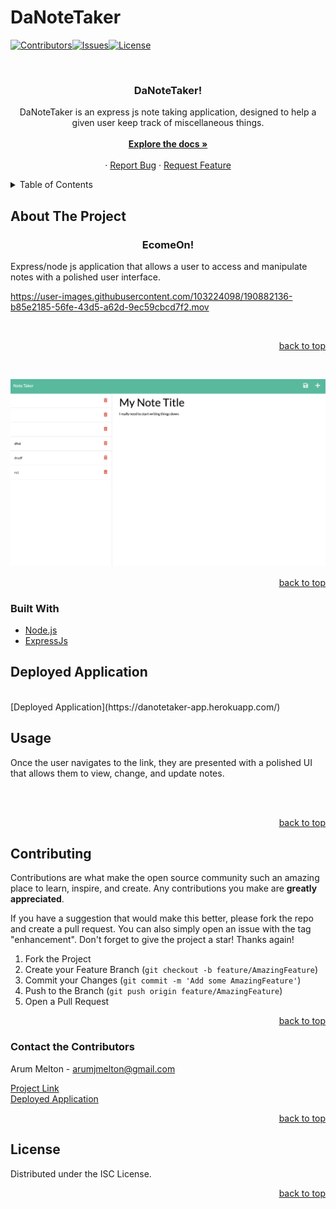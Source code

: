 # DaNoteTaker

<div id="top"></div>

[![Contributors][contributors-shield]][contributors-url][![Issues][issues-shield]][issues-url][![License][license-shield]](./LICENSE.txt)



<br />
<div align="center">
  <a href="https://github.com/ArumMelton/DaNoteTaker">
  </a>

<h3 align="center">DaNoteTaker!</h3>

  <p align="center">
    DaNoteTaker is an express js note taking application, designed to help a given user keep track of miscellaneous things.
    <br />
    <br />
    <a href="https://github.com/ArumMelton/DaNoteTaker"><strong>Explore the docs »</strong></a>
    <br />
    <br />
    ·
    <a href="https://github.com/ArumMelton/DaNoteTaker/issues?q=is%3Aissue+is%3Aopen+sort%3Aupdated-desc">Report Bug</a>
    ·
    <a href="https://github.com/ArumMelton/DaNoteTaker/issues?q=is%3Aissue+is%3Aopen+sort%3Aupdated-desc">Request Feature</a>
  </p>
</div>



<!-- TABLE OF CONTENTS -->
<details>
  <summary>Table of Contents</summary>
  <ol>
    <li>
      <a href="#about-the-project">About The Project</a>
      <ul>
        <li><a href="#built-with">Built With</a></li>
      </ul>
    </li>
    <li>
     <ul>
      </ul>
    </li>
    <li><a href="#usage">Usage</a></li>
    <a href="#deployed-application">Deployed Application</a>
    <li><a href="#contributing">Contributing</a></li>
    <li><a href="#contact-the-contributors">Contact</a></li>
    <li><a href="#license">License</a></li>
  </ol>
</details>


## About The Project
<h3 align="center">EcomeOn!</h3>



Express/node js application that allows a user to access and manipulate notes with a polished user interface.
<br/>




https://user-images.githubusercontent.com/103224098/190882136-b85e2185-56fe-43d5-a62d-9ec59cbcd7f2.mov



<br/>

<p align="right"><a href="#top">back to top</a></p>

<br/>


![DemoScreen](/imgs/DaNoteTakerDemo.png)


<p align="right"><a href="#top">back to top</a></p>



### Built With

* [Node.js](https://nodejs.org/en/)
* [ExpressJs](https://expressjs.com/)





## Deployed Application

<br/>
[Deployed Application](https://danotetaker-app.herokuapp.com/)
<br/>





## Usage


Once the user navigates to the link, they are presented with a polished UI that allows them to view, change, and update notes.

<br/>
<br/>


<p align="right"><a href="#top">back to top</a></p>



## Contributing

Contributions are what make the open source community such an amazing place to learn, inspire, and create. Any contributions you make are **greatly appreciated**.

If you have a suggestion that would make this better, please fork the repo and create a pull request. You can also simply open an issue with the tag "enhancement".
Don't forget to give the project a star! Thanks again!

1. Fork the Project
2. Create your Feature Branch (`git checkout -b feature/AmazingFeature`)
3. Commit your Changes (`git commit -m 'Add some AmazingFeature'`)
4. Push to the Branch (`git push origin feature/AmazingFeature`)
5. Open a Pull Request

<p align="right"><a href="#top">back to top</a></p>

<!-- CONTACT -->
### Contact the Contributors

Arum Melton - arumjmelton@gmail.com
<br/>

[Project Link](https://github.com/ArumMelton/DaNoteTaker)
<br/>
[Deployed Application](https://danotetaker-app.herokuapp.com/)
<br/>
<p align="right"><a href="#top">back to top</a></p>

<!-- LICENSE -->
## License

Distributed under the ISC License.

<p align="right"><a href="#top">back to top</a></p>


<!-- MARKDOWN LINKS & IMAGES -->
[contributors-shield]: https://img.shields.io/badge/EcomeOn%20Contributors-brightgreen
[contributors-url]: https://github.com/ArumMelton/Ecomeon/graphs/contributors
[issues-shield]: https://img.shields.io/badge/EcomeOn%20Issues-red
[issues-url]: https://github.com/ArumMelton/Ecomeon/issues
[license-shield]: https://img.shields.io/badge/license-ISC-green
